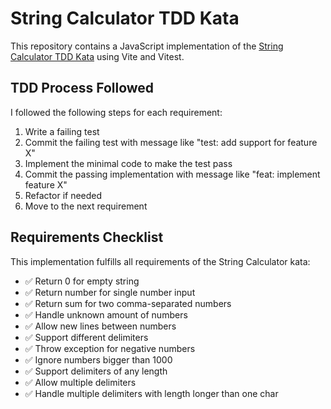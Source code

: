 # String Calculator TDD Kata

This repository contains a JavaScript implementation of the [String Calculator TDD Kata](https://osherove.com/tdd-kata-1/) using Vite and Vitest.

## TDD Process Followed

I followed the following steps for each requirement:

1. Write a failing test
2. Commit the failing test with message like "test: add support for feature X"
3. Implement the minimal code to make the test pass
4. Commit the passing implementation with message like "feat: implement feature X"
5. Refactor if needed
6. Move to the next requirement

## Requirements Checklist

This implementation fulfills all requirements of the String Calculator kata:

- ✅ Return 0 for empty string  
- ✅ Return number for single number input  
- ✅ Return sum for two comma-separated numbers  
- ✅ Handle unknown amount of numbers  
- ✅ Allow new lines between numbers  
- ✅ Support different delimiters  
- ✅ Throw exception for negative numbers  
- ✅ Ignore numbers bigger than 1000  
- ✅ Support delimiters of any length  
- ✅ Allow multiple delimiters  
- ✅ Handle multiple delimiters with length longer than one char  
